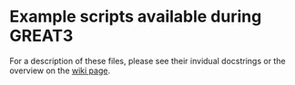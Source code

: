 Example scripts available during GREAT3
=======================================

For a description of these files, please see their invidual docstrings or the overview on the
[wiki page](https://github.com/barnabytprowe/great3-public/wiki/Public-software-associated-with-the-challenge).

